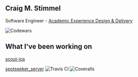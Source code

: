 ## Craig M. Stimmel

Software Engineer - [Academic Experience Design & Delivery](https://www.washington.edu/uwit/divisions/as/aca/)

![Codewars](https://www.codewars.com/users/abztrakt/badges/small)

## What I've been working on

[scout-ios](https://github.com/uw-it-aca/scout-ios)

[spotseeker_server](https://github.com/uw-it-aca/spotseeker_server) ![Travis CI](https://camo.githubusercontent.com/7312210c0e1297039dab0a1d377e608ee5ff5b6e/68747470733a2f2f636f766572616c6c732e696f2f7265706f732f75772d69742d6163612f73706f747365656b65725f7365727665722f62616467652e7376673f6272616e63683d6d617374657226736572766963653d676974687562) ![Coveralls](https://camo.githubusercontent.com/7312210c0e1297039dab0a1d377e608ee5ff5b6e/68747470733a2f2f636f766572616c6c732e696f2f7265706f732f75772d69742d6163612f73706f747365656b65725f7365727665722f62616467652e7376673f6272616e63683d6d617374657226736572766963653d676974687562)
